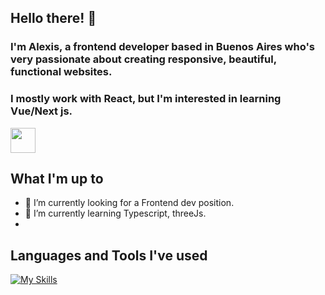 ## Hello there!  👋

### I'm Alexis, a frontend developer based in Buenos Aires who's very passionate about creating responsive, beautiful, functional websites.

### I mostly work with React, but I'm interested in learning Vue/Next js.

<p align="left">
  <a href="https://www.linkedin.com/in/alexisfordpy/" target="blank"><img align="center" src="https://img.icons8.com/color/2x/linkedin.png" alt="" height="40" width="40" /></a>
</p>


## What I'm up to

- 🔭 I’m currently looking for a Frontend dev position.
- 🌱 I’m currently learning Typescript, threeJs.
- 

## Languages and Tools I've used

[![My Skills](https://skills.thijs.gg/icons?i=js,react,nodejs,python,tailwind,html,css,express,mysql)](https://skills.thijs.gg)



<!--
**Ehrgein/Ehrgein** is a ✨ _special_ ✨ repository because its `README.md` (this file) appears on your GitHub profile.

Here are some ideas to get you started:

- 🔭 I’m currently working on ...
- 🌱 I’m currently learning ...
- 👯 I’m looking to collaborate on ...
- 🤔 I’m looking for help with ...
- 💬 Ask me about ...
- 📫 How to reach me: ...
- 😄 Pronouns: ...
- ⚡ Fun fact: ...
-->
